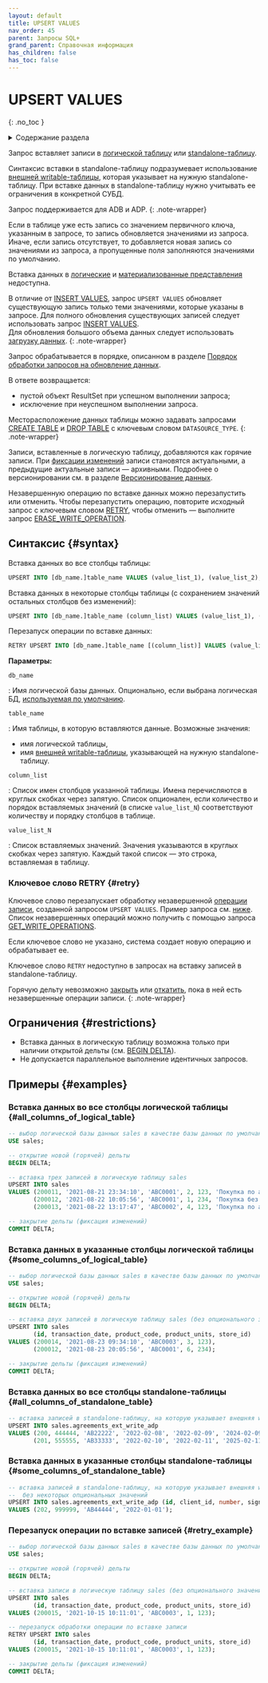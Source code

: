 ```yaml
---
layout: default
title: UPSERT VALUES
nav_order: 45
parent: Запросы SQL+
grand_parent: Справочная информация
has_children: false
has_toc: false
---
```


# UPSERT VALUES
{: .no_toc }

<details markdown="block">
  <summary>
    Содержание раздела
  </summary>
  {: .text-delta }
1. TOC
{:toc}
</details>

Запрос вставляет записи в [логической таблицу](../../../overview/main_concepts/logical_table/logical_table.md)
или [standalone-таблицу](../../../overview/main_concepts/standalone_table/standalone_table.md).

Синтаксис вставки в standalone-таблицу подразумевает использование
[внешней writable-таблицы](../../../overview/main_concepts/external_table/external_table.md#writable_table), которая
указывает на нужную standalone-таблицу.
При вставке данных в standalone-таблицу нужно учитывать ее ограничения в конкретной СУБД.

Запрос поддерживается для ADB и ADP.
{: .note-wrapper}

Если в таблице уже есть запись со значением первичного ключа, указанным в запросе, то запись обновляется значениями 
из запроса. Иначе, если запись отсутствует, то добавляется новая запись со значениями из запроса, а пропущенные поля 
заполняются значениями по умолчанию.

Вставка данных в [логические](../../../overview/main_concepts/logical_view/logical_view.md)
и [материализованные представления](../../../overview/main_concepts/materialized_view/materialized_view.md)
недоступна.

В отличие от [INSERT VALUES](../INSERT_VALUES/INSERT_VALUES.md), запрос `UPSERT VALUES` обновляет существующую запись 
только теми значениями, которые указаны в запросе. 
Для полного обновления существующих записей следует использовать запрос [INSERT VALUES](../INSERT_VALUES/INSERT_VALUES.md).
<br>Для обновления большого объема данных следует использовать
[загрузку данных](../../../working_with_system/data_upload/data_upload.md).
{: .note-wrapper}

Запрос обрабатывается в порядке, описанном в разделе 
[Порядок обработки запросов на обновление данных](../../../overview/interactions/llw_processing/llw_processing.md).

В ответе возвращается:
*   пустой объект ResultSet при успешном выполнении запроса;
*   исключение при неуспешном выполнении запроса.

Месторасположение данных таблицы можно задавать запросами 
[CREATE TABLE](../CREATE_TABLE/CREATE_TABLE.md) и [DROP TABLE](../DROP_TABLE/DROP_TABLE.md) с ключевым словом 
`DATASOURCE_TYPE`.
{: .note-wrapper}

Записи, вставленные в логическую таблицу, добавляются как горячие записи. При [фиксации изменений](../COMMIT_DELTA/COMMIT_DELTA.md)
записи становятся актуальными, а предыдущие актуальные записи — архивными. 
Подробнее о версионировании
см. в разделе [Версионирование данных](../../../working_with_system/data_upload/data_versioning/data_versioning.md).

Незавершенную операцию по вставке данных можно перезапустить или отменить. Чтобы перезапустить операцию,
повторите исходный запрос с ключевым словом [RETRY](#retry),
чтобы отменить — выполните запрос [ERASE_WRITE_OPERATION](../ERASE_WRITE_OPERATION/ERASE_WRITE_OPERATION.md).

## Синтаксис {#syntax}

Вставка данных во все столбцы таблицы:
```sql
UPSERT INTO [db_name.]table_name VALUES (value_list_1), (value_list_2), ...
```

Вставка данных в некоторые столбцы таблицы (с сохранением значений остальных столбцов без изменений):
```sql
UPSERT INTO [db_name.]table_name (column_list) VALUES (value_list_1), (value_list_2), ...
```

Перезапуск операции по вставке данных:
```sql
RETRY UPSERT INTO [db_name.]table_name [(column_list)] VALUES (value_list_1), (value_list_2), ...
```

**Параметры:**

`db_name`

: Имя логической базы данных. Опционально, если выбрана логическая БД, 
  [используемая по умолчанию](../../../working_with_system/other_features/default_db_set-up/default_db_set-up.md).

`table_name`

: Имя таблицы, в которую вставляются данные. Возможные значения:
* имя логической таблицы,
* имя [внешней writable-таблицы](../../../overview/main_concepts/external_table/external_table.md#writable_table),
  указывающей на нужную standalone-таблицу.

`column_list`

: Список имен столбцов указанной таблицы. Имена перечисляются в круглых скобках через запятую. 
  Список опционален, если количество и порядок вставляемых значений (в списке `value_list_N`) соответствуют количеству и 
  порядку столбцов в таблице.

`value_list_N`

: Список вставляемых значений. Значения указываются в круглых скобках через запятую. Каждый такой 
  список — это строка, вставляемая в таблицу. 

### Ключевое слово RETRY {#retry}

Ключевое слово перезапускает обработку незавершенной [операции записи](../../../overview/main_concepts/write_operation/write_operation.md), 
созданной запросом `UPSERT VALUES`. Пример запроса см. [ниже](#retry_example). Список незавершенных операций можно получить
с помощью запроса [GET_WRITE_OPERATIONS](../GET_WRITE_OPERATIONS/GET_WRITE_OPERATIONS.md).

Если ключевое слово не указано, система создает новую операцию и обрабатывает ее.

Ключевое слово `RETRY` недоступно в запросах на вставку записей в standalone-таблицу.

Горячую дельту невозможно [закрыть](../COMMIT_DELTA/COMMIT_DELTA.md) или 
[откатить](../ROLLBACK_DELTA/ROLLBACK_DELTA.md), пока в ней есть незавершенные операции записи.
{: .note-wrapper}

## Ограничения {#restrictions}

* Вставка данных в логическую таблицу возможна только при наличии открытой дельты (см. [BEGIN DELTA](../BEGIN_DELTA/BEGIN_DELTA.md)).
* Не допускается параллельное выполнение идентичных запросов.

## Примеры {#examples}

### Вставка данных во все столбцы логической таблицы {#all_columns_of_logical_table}

```sql
-- выбор логической базы данных sales в качестве базы данных по умолчанию
USE sales;

-- открытие новой (горячей) дельты
BEGIN DELTA;

-- вставка трех записей в логическую таблицу sales
UPSERT INTO sales 
VALUES (200011, '2021-08-21 23:34:10', 'ABC0001', 2, 123, 'Покупка по акции "1+1"'), 
       (200012, '2021-08-22 10:05:56', 'ABC0001', 1, 234, 'Покупка без акций'), 
       (200013, '2021-08-22 13:17:47', 'ABC0002', 4, 123, 'Покупка по акции "Лето"');

-- закрытие дельты (фиксация изменений)
COMMIT DELTA;
```

### Вставка данных в указанные столбцы логической таблицы {#some_columns_of_logical_table}

```sql
-- выбор логической базы данных sales в качестве базы данных по умолчанию
USE sales;

-- открытие новой (горячей) дельты
BEGIN DELTA;

-- вставка двух записей в логическую таблицу sales (без опционального значения description)
UPSERT INTO sales 
       (id, transaction_date, product_code, product_units, store_id)
VALUES (200014, '2021-08-23 09:34:10', 'ABC0003', 3, 123), 
       (200012, '2021-08-23 20:05:56', 'ABC0001', 6, 234); 

-- закрытие дельты (фиксация изменений)
COMMIT DELTA;
```

### Вставка данных во все столбцы standalone-таблицы {#all_columns_of_standalone_table}

```sql
-- вставка записей в standalone-таблицу, на которую указывает внешняя writable-таблица agreements_ext_write_adp
UPSERT INTO sales.agreements_ext_write_adp 
VALUES (200, 444444, 'AB22222', '2022-02-08', '2022-02-09', '2024-02-09', ''), 
       (201, 555555, 'AB33333', '2022-02-10', '2022-02-11', '2025-02-11', 'Договор с ООО "Овал"');
```

### Вставка данных в указанные столбцы standalone-таблицы {#some_columns_of_standalone_table}

```sql
-- вставка записей в standalone-таблицу, на которую указывает внешняя writable-таблица agreements_ext_write_adp,
--  без некоторых опциональных значений
UPSERT INTO sales.agreements_ext_write_adp (id, client_id, number, signature_date)
VALUES (202, 999999, 'AB44444', '2022-01-01');
```

### Перезапуск операции по вставке записей {#retry_example}

```sql
-- выбор логической базы данных sales в качестве базы данных по умолчанию
USE sales;

-- открытие новой (горячей) дельты
BEGIN DELTA;

-- вставка записи в логическую таблицу sales (без опционального значения description)       
UPSERT INTO sales
       (id, transaction_date, product_code, product_units, store_id)
VALUES (200015, '2021-10-15 10:11:01', 'ABC0003', 1, 123);

-- перезапуск обработки операции по вставке записи
RETRY UPSERT INTO sales
       (id, transaction_date, product_code, product_units, store_id)
VALUES (200015, '2021-10-15 10:11:01', 'ABC0003', 1, 123); 

-- закрытие дельты (фиксация изменений)
COMMIT DELTA;
```     